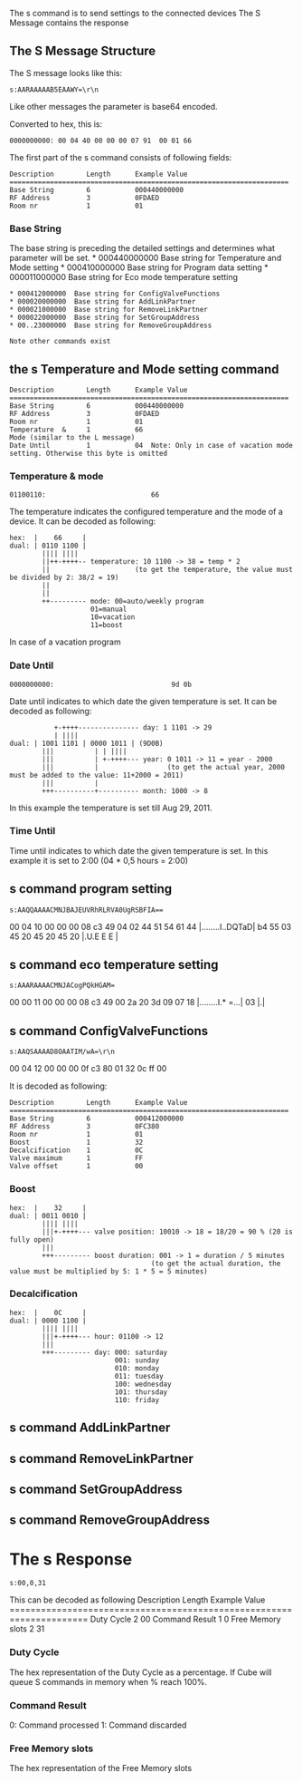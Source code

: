 
The s command is to send settings to the connected devices
The S Message contains the response

## The S Message Structure
 
The S message looks like this:

    s:AARAAAAAB5EAAWY=\r\n

Like other messages the parameter is base64 encoded.

Converted to hex, this is: 

    0000000000: 00 04 40 00 00 00 07 91  00 01 66 

The first part of the s command  consists of following fields:

    Description        Length      Example Value
    =====================================================================
    Base String        6           000440000000
    RF Address         3           0FDAED
    Room nr            1           01

### Base String

The base string is preceding the detailed settings and determines what parameter will be set.
	* 000440000000	Base string for Temperature and Mode setting
	* 000410000000  Base string for Program data setting
	* 000011000000  Base string for Eco mode temperature setting

    * 000412000000  Base string for ConfigValveFunctions
    * 000020000000  Base string for AddLinkPartner
    * 000021000000  Base string for RemoveLinkPartner
    * 000022000000  Base string for SetGroupAddress
    * 00..23000000  Base string for RemoveGroupAddress

	Note other commands exist

## the s Temperature and Mode setting command

    Description        Length      Example Value
    =====================================================================
    Base String        6           000440000000
    RF Address         3           0FDAED
    Room nr            1           01
    Temperature  &     1           66
	Mode (similar to the L message)
	Date Until		   1           04  Note: Only in case of vacation mode setting. Otherwise this byte is omitted

	
	
### Temperature & mode

    01100110:                          66

The temperature indicates the configured temperature and the mode of a device. It can be decoded as following:

    hex:  |    66     |
    dual: | 0110 1100 |
            |||| ||||
            ||++-++++-- temperature: 10 1100 -> 38 = temp * 2
            ||                     (to get the temperature, the value must be divided by 2: 38/2 = 19)
            ||
            ||
            ++--------- mode: 00=auto/weekly program
                        01=manual
                        10=vacation
                        11=boost
					
In case of a vacation program
### Date Until

    0000000000:                             9d 0b

Date until indicates to which date the given temperature is set. It can be decoded as following:

               +-++++--------------- day: 1 1101 -> 29
               | ||||  
    dual: | 1001 1101 | 0000 1011 | (9D0B)
            |||          | | ||||
            |||          | +-++++--- year: 0 1011 -> 11 = year - 2000
            |||          |                 (to get the actual year, 2000 must be added to the value: 11+2000 = 2011)
            |||          |
            +++----------+---------- month: 1000 -> 8

In this example the temperature is set till Aug 29, 2011.

### Time Until


Time until indicates to which date the given temperature is set. In this example it is set to 2:00 (04 * 0,5 hours = 2:00)

## s command program setting

	s:AAQQAAAACMNJBAJEUVRhRLRVA0UgRSBFIA==

  
  00 04 10 00 00 00 08 c3  49 04 02 44 51 54 61 44  |........I..DQTaD|
  b4 55 03 45 20 45 20 45  20                       |.U.E E E |


## s command eco temperature  setting

	s:AAARAAAACMNJACogPQkHGAM=

  00 00 11 00 00 00 08 c3  49 00 2a 20 3d 09 07 18  |........I.* =...|
  03                                                |.|

## s command ConfigValveFunctions
    
    s:AAQSAAAAD8OAATIM/wA=\r\n
  

  00 04 12 00 00 00 0f c3  80 01 32 0c ff 00
  
It is decoded as following:

    Description        Length      Example Value
    =====================================================================
    Base String        6           000412000000
    RF Address         3           0FC380
    Room nr            1           01
    Boost              1           32
    Decalcification    1           0C
    Valve maximum      1           FF
    Valve offset       1           00

### Boost

    hex:  |    32     |
    dual: | 0011 0010 |
            |||| ||||
            |||+-++++--- valve position: 10010 -> 18 = 18/20 = 90 % (20 is fully open)
            |||
            +++--------- boost duration: 001 -> 1 = duration / 5 minutes
                                       (to get the actual duration, the value must be multiplied by 5: 1 * 5 = 5 minutes)

### Decalcification

    hex:  |    0C     |
    dual: | 0000 1100 |
            |||| ||||
            |||+-++++--- hour: 01100 -> 12
            |||
            +++--------- day: 000: saturday
                              001: sunday
                              010: monday
                              011: tuesday
                              100: wednesday
                              101: thursday
                              110: friday
                              
## s command AddLinkPartner


## s command RemoveLinkPartner


## s command SetGroupAddress


## s command RemoveGroupAddress



# The s Response

	s:00,0,31

This can be decoded as following
    Description        Length      Example Value
    =====================================================================
    Duty Cycle          2           00 
    Command Result      1           0
	Free Memory slots	2			31

### Duty Cycle

The hex representation of the Duty Cycle as a percentage.
If Cube will queue S commands in memory when % reach 100%.

### Command Result

0:	Command processed
1:	Command discarded

### Free Memory slots

The hex representation of the Free Memory slots
